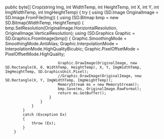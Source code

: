 public byte[] Crop(string Img, int WidthTemp, int HeightTemp, int X, int Y, int ImgWidthTemp, int ImgHeightTemp)
        {
            try
            {
                using (SD.Image OriginalImage = SD.Image.FromFile(Img))
                {
                    using (SD.Bitmap bmp = new SD.Bitmap(WidthTemp, HeightTemp))
                    {
                        bmp.SetResolution(OriginalImage.HorizontalResolution, OriginalImage.VerticalResolution);
                        using (SD.Graphics Graphic = SD.Graphics.FromImage(bmp))
                        {
                            Graphic.SmoothingMode = SmoothingMode.AntiAlias;
                            Graphic.InterpolationMode = InterpolationMode.HighQualityBicubic;
                            Graphic.PixelOffsetMode = PixelOffsetMode.HighQuality;

                            Graphic.DrawImage(OriginalImage, new SD.Rectangle(0, 0, WidthTemp, HeightTemp), X, Y, ImgWidthTemp, ImgHeightTemp, SD.GraphicsUnit.Pixel);
                            //Graphic.DrawImage(OriginalImage, new SD.Rectangle(X, Y, ImgWidthTemp, ImgHeightTemp));
                            MemoryStream ms = new MemoryStream();
                            bmp.Save(ms, OriginalImage.RawFormat);
                            return ms.GetBuffer();
                        }
                    }
                }
            }
            catch (Exception Ex)
            {
                throw (Ex);
            }
        }

